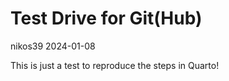 Test Drive for Git(Hub)
================
nikos39
2024-01-08

This is just a test to reproduce the steps in Quarto!
